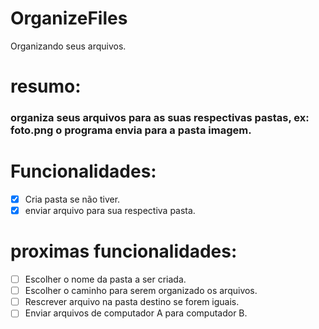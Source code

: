 # OrganizeFiles
Organizando seus arquivos.

# resumo:
  <h3> organiza seus arquivos para as suas respectivas pastas, ex: foto.png o programa envia para a pasta imagem.</h3>
  
# Funcionalidades:

- [x] Cria pasta se não tiver.
- [x] enviar arquivo para sua respectiva pasta.

# proximas funcionalidades: 

- [ ] Escolher o nome da pasta a ser criada.
- [ ] Escolher o caminho para serem organizado os arquivos.
- [ ] Rescrever arquivo na pasta destino se forem iguais.
- [ ] Enviar arquivos de computador A para computador B.

